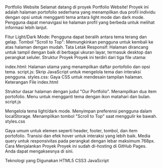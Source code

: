 Portfolio Website
Selamat datang di proyek Portfolio Website! Proyek ini adalah halaman portofolio sederhana yang menampilkan dua profil individu dengan opsi untuk mengganti tema antara light mode dan dark mode. Pengguna dapat menavigasi ke halaman profil yang berbeda untuk melihat informasi lebih lanjut.

Fitur
Light/Dark Mode: Pengguna dapat beralih antara tema terang dan gelap.
Tombol "Scroll to Top": Memungkinkan pengguna untuk kembali ke atas halaman dengan mudah.
Tata Letak Responsif: Halaman dirancang untuk tampil dengan baik di berbagai ukuran layar, termasuk desktop dan perangkat seluler.
Struktur Proyek
Proyek ini terdiri dari tiga file utama:

index.html: Halaman utama yang menampilkan daftar portofolio dan opsi tema.
script.js: Skrip JavaScript untuk mengelola tema dan interaksi pengguna.
styles.css: Gaya CSS untuk mendesain tampilan halaman.
Keterangan File
index.html

Struktur dasar halaman dengan judul "Our Portfolio".
Menampilkan dua item portofolio.
Menu untuk mengganti tema dengan ikon matahari dan bulan.
script.js

Mengelola tema light/dark mode.
Menyimpan preferensi pengguna dalam localStorage.
Menampilkan tombol "Scroll to Top" saat menggulir ke bawah.
styles.css

Gaya umum untuk elemen seperti header, footer, tombol, dan item portofolio.
Transisi dan efek hover untuk interaksi yang lebih baik.
Media query untuk responsivitas pada perangkat dengan lebar maksimum 768px.
Cara Menjalankan Proyek
Proyek ini sudah di-hosting di GitHub Pages. Anda dapat mengaksesnya di sini.

Teknologi yang Digunakan
HTML5
CSS3
JavaScript
